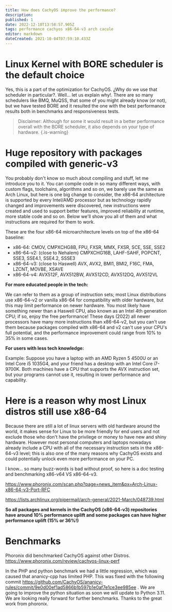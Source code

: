 ```yaml
---
title: How does CachyOS improve the performance?
description: 
published: 1
date: 2022-12-10T13:58:57.905Z
tags: performance cachyos x86-64-v3 arch cacule
editor: markdown
dateCreated: 2021-10-04T07:59:10.433Z
---
```


# Linux Kernel with BORE scheduler is the default choice

Yes, this is a part of the optimization for CachyOS. ¿Why do we use that scheduler in particular?. Well... let us explain why!. There are so many schedulers like BMQ, MuQSS, that some of you might already know (or not), but we have tested BORE and it resulted the one with the best performance results both in benchmarks and responsiveness tests.

> Disclaimer: Although for some it would result in a better performance overall with the BORE scheduler, it also depends on your type of hardware.
{.is-warning}

# Huge repository with packages compiled with generic-v3

You probably don't know so much about compiling and stuff, let me introduce you to it. You can compile code in so many different ways, with custom flags, toolchains, algorithms and so on, we barely use the same as Arch Linux, but here is one big change to consider, the x86-64 architecture is supported by every Intel/AMD processor but as technology rapidly changed and improvements were discovered, new instructions were created and used to support better features, improved reliability at runtime, more stable code and so on. Below we'll show you all of them and what instructions are required for them to work.

These are the four x86-64 microarchitecture levels on top of the x86-64 baseline: 
- x86-64: CMOV, CMPXCHG8B, FPU, FXSR, MMX, FXSR, SCE, SSE, SSE2 
- x86-64-v2: (close to Nehalem) CMPXCHG16B, LAHF-SAHF, POPCNT, SSE3, SSE4.1, SSE4.2, SSSE3 
- x86-64-v3: (close to Haswell) AVX, AVX2, BMI1, BMI2, F16C, FMA, LZCNT, MOVBE, XSAVE 
- x86-64-v4: AVX512F, AVX512BW, AVX512CD, AVX512DQ, AVX512VL

**For more educated people in the tech:**

We can refer to them as a group of instruction sets; most Linux distributions use x86-64-v2 or vanilla x86-64 for compatibility with older hardware, but this may limit performance on newer hardware. You most likely have something newer than a Haswell CPU, also known as an Intel 4th generation CPU; if so, enjoy the free performance! These days (2022) all newer processors have many more instructions than x86-64-v2, but you can't use them because packages compiled with x86-64 and v2 can't use your CPU's full potential, and the performance improvement could range from 10% to 35% in some cases.

**For users with less tech knowledge:** 

Example: Suppose you have a laptop with an AMD Ryzen 5 4500U or an Intel Core i5 1035G4, and your friend has a desktop with an Intel Core i7-9700K. Both machines have a CPU that supports the AVX instruction set, but your programs cannot use it, resulting in lower performance and capability.

# Here is a reason why most Linux distros still use x86-64

Because there are still a lot of linux servers with old hardware around the world, it makes sense for Linux to be more friendly for end users and not exclude those who don't have the privilege or money to have new and shiny hardware. However most personal computers and laptops nowadays already include a CPU with all of the necessary instruction sets in the x86-64-v3 level; this is also one of the many reasons why CachyOS exists and could potentially unlock even more performance on your PC.

I know... so many buzz-words is bad without proof, so here is a doc testing and benchmarking x86-v64 VS x86-64-v3.

<https://www.phoronix.com/scan.php?page=news_item&px=Arch-Linux-x86-64-v3-Port-RFC> 

<https://lists.archlinux.org/pipermail/arch-general/2021-March/048739.html>

**So all packages and kernels in the CachyOS (x86-64-v3) repositories have around 10% performance uplift and some packages can have higher performance uplift (15% or 36%!)**

# Benchmarks

Phoronix did benchmarked CachyOS against other Distros. 
https://www.phoronix.com/review/cachyos-linux-perf

In the PHP and python benchmark we had a little regression, which was caused that ananicy-cpp has limited PHP. This was fixed with the following commit https://github.com/CachyOS/ananicy-rules/commit/9e0d00ef1ad5866b1b597b1e0af7e1ce3ee985ee .
We are going to improve the python situation as soon we will update to Python 3.11.
We are looking really forward for further benchmarks.
Thanks to the great work from phoronix.
